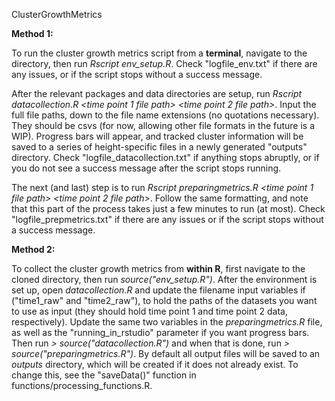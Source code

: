 ClusterGrowthMetrics

**Method 1:**

To run the cluster growth metrics script from a **terminal**, navigate to the directory, then run *Rscript env_setup.R*. Check "logfile_env.txt" if there are any issues, or if the script stops without a success message. 

After the relevant packages and data directories are setup, run *Rscript datacollection.R <time point 1 file path> <time point 2 file path>*. Input the full file paths, down to the file name extensions (no quotations necessary). They should be csvs (for now, allowing other file formats in the future is a WIP). Progress bars will appear, and tracked cluster information will be saved to a series of height-specific files in a newly generated "outputs" directory. Check "logfile_datacollection.txt" if anything stops abruptly, or if you do not see a success message after the script stops running.

The next (and last) step is to run *Rscript preparingmetrics.R <time point 1 file path> <time point 2 file path>*. Follow the same formatting, and note that this part of the process takes just a few minutes to run (at most). Check "logfile_prepmetrics.txt" if there are any issues or if the script stops without a success message.


**Method 2:**

To collect the cluster growth metrics from **within R**, first navigate to the cloned directory, then run *source("env_setup.R")*. After the environment is set up, open *datacollection.R* and update the filename input variables if ("time1_raw" and "time2_raw"), to hold the paths of the datasets you want to use as input (they should hold time point 1 and time point 2 data, respectively). Update the same two variables in the *preparingmetrics.R* file, as well as the "running_in_rstudio" parameter if you want progress bars. Then run *> source("datacollection.R")* and when that is done, run *> source("preparingmetrics.R")*. By default all output files will be saved to an *outputs* directory, which will be created if it does not already exist. To change this, see the "saveData()" function in functions/processing_functions.R.
